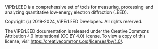 ViPErLEED is a comprehensive set of tools for measuring, processing, and
analyzing quantitative low-energy electron diffraction (LEED).

Copyright (c) 2019–2024, ViPErLEED Developers.
All rights reserved.


The ViPErLEED documentation is released under the Creative Commons Attribution
4.0 International (CC BY 4.0) license. To view a copy of this license, visit
<https://creativecommons.org/licenses/by/4.0/>.
